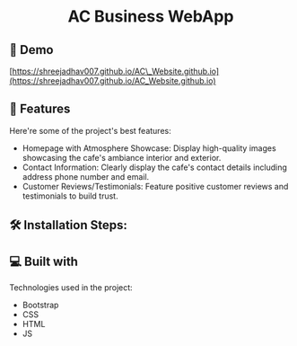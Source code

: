 <h1 align="center" id="title">AC Business WebApp</h1>

<h2>🚀 Demo</h2>

[https://shreejadhav007.github.io/AC\_Website.github.io](https://shreejadhav007.github.io/AC_Website.github.io)

  
  
<h2>🧐 Features</h2>

Here're some of the project's best features:

*   Homepage with Atmosphere Showcase: Display high-quality images showcasing the cafe's ambiance interior and exterior.
*   Contact Information: Clearly display the cafe's contact details including address phone number and email.
*   Customer Reviews/Testimonials: Feature positive customer reviews and testimonials to build trust.

<h2>🛠️ Installation Steps:</h2>

  
  
<h2>💻 Built with</h2>

Technologies used in the project:

*   Bootstrap
*   CSS
*   HTML
*   JS
